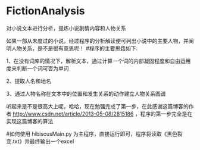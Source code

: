 # FictionAnalysis
对小说文本进行分析，提炼小说剧情内容和人物关系

如果一部从未度过的小说，经过程序的分析解读便可列出小说中的主要人物，并阐明人物关系，是不是很有意思呢！
#程序的主要思路如下:

1、在没有词库的情况下，解析文本，通过计算一个词的内部凝固程度和自由运用度来判断一个词可否为单词

2、提取人名和地名

3、通过人物名称在文本中的位置和发生关系的动作建立人物关系图谱

听起来是不是很高大上呢，哈哈，现在勉强完成了第一步，在此感谢这篇博客的作者 http://www.csdn.net/article/2013-05-08/2815186 ，程序的第一步完全是在实现这篇博客的算法

#如何使用
hibiscusMain.py 为主程序，直接运行即可，程序将读取《黑色裂变.txt》并最终输出一个excel

